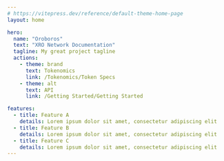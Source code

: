 ```yaml
---
# https://vitepress.dev/reference/default-theme-home-page
layout: home

hero:
  name: "Oroboros"
  text: "XRO Network Documentation"
  tagline: My great project tagline
  actions:
    - theme: brand
      text: Tokenomics
      link: /Tokenomics/Token Specs
    - theme: alt
      text: API
      link: /Getting Started/Getting Started

features:
  - title: Feature A
    details: Lorem ipsum dolor sit amet, consectetur adipiscing elit
  - title: Feature B
    details: Lorem ipsum dolor sit amet, consectetur adipiscing elit
  - title: Feature C
    details: Lorem ipsum dolor sit amet, consectetur adipiscing elit
---
```

<script setup>
import { ref } from 'vue'
import * as THREE from 'three';
import { OrbitControls } from 'three/addons/controls/OrbitControls.js';
import { GLTFLoader } from 'three/addons/loaders/GLTFLoader.js';

const count = ref(0)
const clock = new THREE.Clock();
let camera, scene, renderer;

init();

function init() {
  const hero = document.getElementsByClassName('VPHero VPHomeHero');
	const threeContainer = document.createElement( 'div' );
  threeContainer.classList.add('three_js');


	camera = new THREE.PerspectiveCamera( 45, window.innerWidth / window.innerHeight, 0.25, 20 );
	camera.position.set( - 1.8, 0.6, 2.7 );

	scene = new THREE.Scene();
    const light = new THREE.AmbientLight( 0x404040 ); // soft white light
    scene.add( light );

	const loader = new GLTFLoader().setPath( '/' );
	    loader.load( 'bg_model.glb', async function ( gltf ) {

		const model = gltf.scene;

		// wait until the model can be added to the scene without blocking due to shader compilation

		await renderer.compileAsync( model, camera, scene );

		scene.add( model );


		render();
        hero[0].appendChild( threeContainer );
        //animate();
			
	} );

	renderer = new THREE.WebGLRenderer( { antialias: true, alpha: true } );
	renderer.setPixelRatio( window.devicePixelRatio );
	renderer.setSize( window.innerWidth, window.innerHeight );
	renderer.toneMapping = THREE.ACESFilmicToneMapping;
	renderer.toneMappingExposure = 1;
	threeContainer.appendChild( renderer.domElement );

	const controls = new OrbitControls( camera, renderer.domElement );
	controls.addEventListener( 'change', render ); // use if there is no animation loop
	controls.minDistance = 2;
	controls.maxDistance = 10;
	controls.target.set( 0, 0, - 0.2 );
	controls.update();

	window.addEventListener( 'resize', onWindowResize );

}

function onWindowResize() {

	camera.aspect = window.innerWidth / window.innerHeight;
	camera.updateProjectionMatrix();

	renderer.setSize( window.innerWidth, window.innerHeight );
    renderer.setClearColor( 0x000000, 0 );
    //renderer.setAnimationLoop( animate );
	render();

}			

			//

function render() {

	renderer.render( scene, camera );

}
</script>